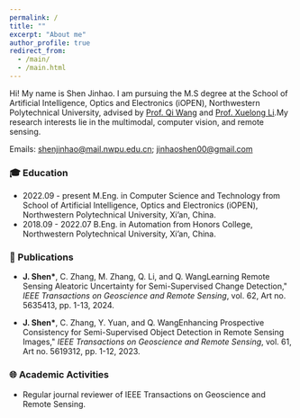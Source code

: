 ```yaml
---
permalink: /
title: ""
excerpt: "About me"
author_profile: true
redirect_from: 
  - /main/
  - /main.html
---
```


Hi! My name is Shen Jinhao. I am pursuing the M.S degree at the School of Artificial Intelligence, Optics and Electronics (iOPEN), Northwestern Polytechnical University, advised by [Prof. Qi Wang](https://crabwq.github.io/) and [Prof. Xuelong Li](http://xuelongli.cn/).My research interests lie in the multimodal, computer vision, and remote sensing. 

Emails: shenjinhao@mail.nwpu.edu.cn; jinhaoshen00@gmail.com


### :mortar_board: Education 
- 2022.09 - present   M.Eng. in Computer Science and Technology from School of Artificial Intelligence, Optics and Electronics (iOPEN), Northwestern Polytechnical University, Xi’an, China.
- 2018.09 - 2022.07   B.Eng. in Automation from Honors College, Northwestern Polytechnical University, Xi’an, China.


### :memo: Publications
- **J. Shen\***, C. Zhang, M. Zhang, Q. Li, and Q. WangLearning Remote Sensing Aleatoric Uncertainty for Semi-Supervised Change Detection," *IEEE Transactions on Geoscience and Remote Sensing*, vol. 62, Art no. 5635413, pp. 1-13, 2024.

- **J. Shen\***, C. Zhang, Y. Yuan, and Q. WangEnhancing Prospective Consistency for Semi-Supervised Object Detection in Remote Sensing Images," *IEEE Transactions on Geoscience and Remote Sensing*, vol. 61, Art no. 5619312, pp. 1-12, 2023.


### :globe_with_meridians: Academic Activities
- Regular journal reviewer of IEEE Transactions on Geoscience and Remote Sensing.

<!-- ## Contact
### Email
[firstname].[lastname]16 [at] imperial.ac.uk

### Address
Office 617 \
Huxley Building \
180 Queen's Gate, South Kensington \
London SW7 2AZ \
UK -->
